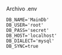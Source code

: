 Archivo .env
```
DB_NAME='MainDb'
DB_USER='root'
DB_PASS='secret'
DB_HOST='localhost'
DB_DIALECT='mysql'
DB_SYNC=true
```